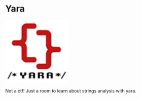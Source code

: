 # Yara

<img src="yara.png" width=200 height=200 alt="yara">

Not a ctf! Just a room to learn about strings analysis with yara.
